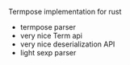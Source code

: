 Termpose implementation for rust

- termpose parser
- very nice Term api
- very nice deserialization API
- light sexp parser